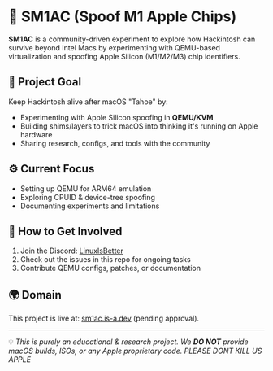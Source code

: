 # 🚀 SM1AC (Spoof M1 Apple Chips)

**SM1AC** is a community-driven experiment to explore how Hackintosh can survive beyond Intel Macs by experimenting with QEMU-based virtualization and spoofing Apple Silicon (M1/M2/M3) chip identifiers.

## 🎯 Project Goal
Keep Hackintosh alive after macOS "Tahoe" by:
- Experimenting with Apple Silicon spoofing in **QEMU/KVM**  
- Building shims/layers to trick macOS into thinking it's running on Apple hardware  
- Sharing research, configs, and tools with the community  

## ⚙️ Current Focus
- Setting up QEMU for ARM64 emulation  
- Exploring CPUID & device-tree spoofing  
- Documenting experiments and limitations  

## 📂 How to Get Involved
1. Join the Discord: [LinuxIsBetter](https://discord.gg/qawDTR6Wg2)  
2. Check out the issues in this repo for ongoing tasks  
3. Contribute QEMU configs, patches, or documentation  

## 🌍 Domain
This project is live at: [sm1ac.is-a.dev](https://sm1ac.is-a.dev) (pending approval).  

---
💡 *This is purely an educational & research project. We **DO NOT** provide macOS builds, ISOs, or any Apple proprietary code.* *PLEASE DONT KILL US APPLE* 
